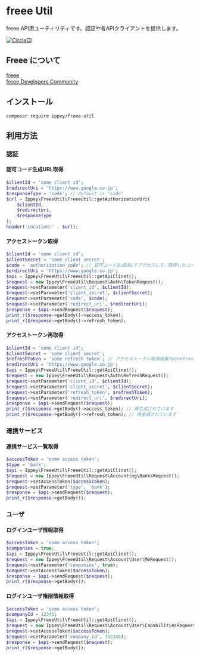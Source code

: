 # freee Util
freee API用ユーティリティです。認証や各APIクライアントを提供します。

[![CircleCI](https://circleci.com/gh/Ippey/FreeeUtil.svg?style=svg)](https://circleci.com/gh/Ippey/FreeeUtil)

## Freee について
[freee](https://www.freee.co.jp)  
[freee Developers Community](https://developer.freee.co.jp/)
## インストール
```$xslt
composer require ippey/freee-util
```

## 利用方法
### 認証
#### 認可コード生成URL取得
```php
$clientId = 'some client id';
$redirectUri = 'https://www.google.co.jp';
$responseType = 'code'; // default is "code"
$url = Ippey\FreeeUtil\FreeeUtil::getAuthorizationUri(
    $clientId,
    $redirecturi,
    $responseType
);
header('Location:' . $url);
```

#### アクセストークン取得
```php
$clientId = 'some client id';
$clientSecret = 'some client secret';
$code = 'authorization code'; // 認可コード生成URLでアクセスして、取得したコード
$erdirectUri = 'https://www.google.co.jp';
$api = Ippey\FreeeUtil\FreeeUtil::getApiClinet();
$request = new Ippey\FreeeUtil\Request\Auth\TokenRequest();
$request->setParameter('client_id', $clientId);
$request->setParameter('client_secret', $clientSecret);
$request->setParameetr('code', $code);
$request->setParameter('redirect_uri', $redirectUri);
$response = $api->sendRequest($request);
print_r($response->getBody()->access_token);
print_r($response->getBody()->refresh_token);
```

#### アクセストークン再取得
```php
$clientId = 'some client id';
$clientSecret = 'some client secret';
$refreshToken = 'some refresh token'; // アクセストークン取得結果内のrefresh_token
$redirectUri = 'https://www.google.co.jp';
$api = Ippey\FreeeUtil\FreeeUtil::getApiClinet();
$request = new Ippey\FreeeUtil\Request\Auth\RefreshRequest();
$request->setParameter('client_id', $clientId);
$request->setParameter('client_secret', $clientSecret);
$request->setParameter('refresh_token', $refreshToken);
$request->setParameter('redirect_uri', $redirectUri);
$response = $api->sendRequest($request);
print_r($response->getBody()->access_token); // 再生成されています
print_r($response->getBody()->refresh_token); // 再生成されています
```

### 連携サービス
#### 連携サービス一覧取得
```php
$accessToken = 'some access token';
$type = 'bank';
$api = Ippey\FreeeUtil\FreeeUtil::getApiClinet();
$request = new Ippey\FreeeUtil\Request\Accounting\BanksRequest();
$request->setAccessToken($accessToken);
$request->setParameter('type', 'bank');
$response = $api->sendRequest($request);
print_r($response->getBody());
```

### ユーザ
#### ログインユーザ情報取得
```php
$accessToken = 'some access token';
$companies = true;
$api = Ippey\FreeeUtil\FreeeUtil::getApiClinet();
$request = new Ippey\FreeeUtil\Request\Account\User\MeRequest();
$request->setParameter('companies', true);
$request->setAccessToken($accessToken);
$response = $api->sendRequest($request);
print_r($response->getBody());
```

#### ログインユーザ権限情報取得
```php
$accessToken = 'some access token';
$companyId = 12345;
$api = Ippey\FreeeUtil\FreeeUtil::getApiClinet();
$request = new Ippey\FreeeUtil\Request\Account\User\CapabilitiesRequest();
$request->setAccessToken($accessToken);
$request->setParameter('company_id', 742346);
$response = $api->sendRequest($request);
print_r($response->getBody());
```

